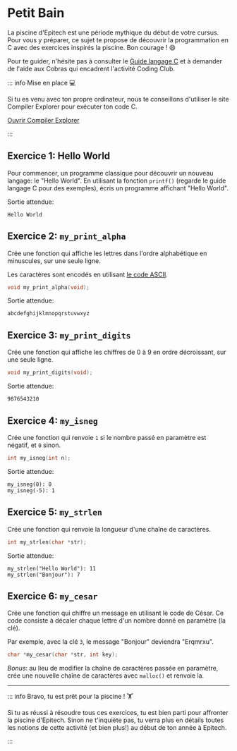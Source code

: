 # Petit Bain

La piscine d'Epitech est une période mythique du début de votre cursus. Pour
vous y préparer, ce sujet te propose de découvrir la programmation en C avec
des exercices inspirés la piscine. Bon courage ! 😄

Pour te guider, n'hésite pas à consulter le <Icon icon="logos:c" /> [Guide langage C](/guides/c.md)
et à demander de l'aide aux Cobras qui encadrent l'activité Coding Club.

::: info Mise en place 💻

Si tu es venu avec ton propre ordinateur, nous te conseillons d'utiliser le
site Compiler Explorer pour exécuter ton code C.

<Icon icon="simple-icons:compilerexplorer" /> [Ouvrir Compiler Explorer](https://godbolt.org/z/9YWf7Wjq9)

:::

## Exercice 1: Hello World

Pour commencer, un programme classique pour découvrir un nouveau langage: le
"Hello World". En utilisant la fonction `printf()` (regarde le guide langage C
pour des exemples), écris un programme affichant "Hello World".

Sortie attendue:

```
Hello World
```

## Exercice 2: `my_print_alpha`

Crée une fonction qui affiche les lettres dans l'ordre alphabétique en minuscules,
sur une seule ligne.

Les caractères sont encodés en utilisant [le code ASCII](https://man7.org/linux/man-pages/man7/ascii.7.html).

```c
void my_print_alpha(void);
```

Sortie attendue:

```
abcdefghijklmnopqrstuvwxyz
```

## Exercice 3: `my_print_digits`

Crée une fonction qui affiche les chiffres de 0 à 9 en ordre décroissant, sur
une seule ligne.

```c
void my_print_digits(void);
```

Sortie attendue:

```
9876543210
```

## Exercice 4: `my_isneg`

Crée une fonction qui renvoie `1` si le nombre passé en paramètre est négatif,
et `0` sinon.

```c
int my_isneg(int n);
```

Sortie attendue:

```
my_isneg(0): 0
my_isneg(-5): 1
```

## Exercice 5: `my_strlen`

Crée une fonction qui renvoie la longueur d'une chaîne de caractères.

```c
int my_strlen(char *str);
```

Sortie attendue:

```
my_strlen("Hello World"): 11
my_strlen("Bonjour"): 7
```

## Exercice 6: `my_cesar`

Crée une fonction qui chiffre un message en utilisant le code de César. Ce
code consiste à décaler chaque lettre d'un nombre donné en paramètre (la clé).

Par exemple, avec la clé `3`, le message "Bonjour" deviendra "Erqmrxu".

```c
char *my_cesar(char *str, int key);
```

_Bonus_: au lieu de modifier la chaîne de caractères passée en paramètre, crée une
nouvelle chaîne de caractères avec `malloc()` et renvoie la.

---

::: info Bravo, tu est prêt pour la piscine ! 🏋️

Si tu as réussi à résoudre tous ces exercices, tu est bien parti pour affronter
la piscine d'Epitech. Sinon ne t'inquiète pas, tu verra plus en détails toutes
les notions de cette activité (et bien plus!) au début de ton année à
Epitech.

:::
